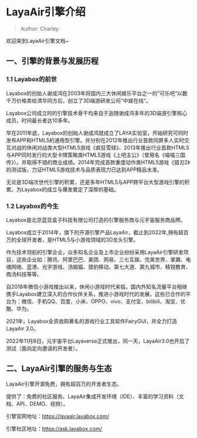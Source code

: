 # LayaAir引擎介绍

> Author: Charley 

欢迎来到LayaAir引擎文档~

## 一、引擎的背景与发展历程

### 1.1 Layabox的前世

Layabox的创始人谢成鸿在2003年将国内三大休闲娱乐平台之一的”可乐吧“以数千万价格卖给清华同方后，创立了3D端游研发公司”中娱在线“。

Layabox公司成立时的引擎技术骨干均来自于追随谢成鸿多年的3D端游引擎核心成员，时间最长者达10多年。

早在2011年底，Layabox的创始人谢成鸿就成立了LAYA实验室，开始研究可同时发布APP和HTML5的通用型引擎。并分别在2012年推出行业首款同屏多人实时交互对战的休闲对战类大型HTML5游戏《疯狂雪球》、2013年推出行业首款HTML5与APP同时发行的大型卡牌策略类HTML5游戏《上吧主公》（曾用名《喵喵三国传》）。并取得不错的商业成绩。2014年完成首款重度动作类HTML5游戏《猎刃2》的测试版，力证HTML5游戏技术与品质表现力已达到APP精品水准。

无论是3D端次世代引擎的积累，还是多年HTML5与APP跨平台大型游戏引擎的积累。为Layabox的成立与爆发奠定了深厚的基础。

### 1.2 Layabox的今生

Layabox是北京蓝亚盒子科技有限公司打造的引擎服务商与元宇宙服务商品牌。

Layabox成立于2014年，旗下的开源引擎产品LayaAir，截止到2022年,拥有超百万的全球开发者，是HTML5与小游戏领域的3D龙头引擎。

作为技术领航的引擎企业，众多知名企业及上市企业纷纷采用LayaAir引擎研发项目，这些企业如：腾讯、阿里巴巴、美团、网易、三七互娱、完美世界、掌趣、电魂网络、蓝港、光宇游戏、汤姆猫、猎豹移动、第七大道、第九城市、精锐教育、商汤科技等等。

自2018年微信小游戏推出以来，休闲小游戏时代来临，国内外知名流量平台相继携手Layabox建立深入的合作伙伴关系，推进小游戏时代的发展，这些已合作的平台为：微信、手机QQ、百度、小米、OPPO、vivo、支付宝、bilibili、淘宝、优酷、华为。

2021年，Layabox全资收购著名的游戏行业工具软件FairyGUI，并全力打造LayaAir 3.0。

2022年11月8日，元宇宙平台Layaverse正式推出，同一天，LayaAir3.0也开启了测试（面向定向邀请的开发者）。



## 二、LayaAir引擎的服务与生态

LayaAir引擎开源免费，拥有超百万的开发者生态。

提供了：免费的社区服务、LayaAir集成开发环境（IDE）、丰富的学习资料（文档、API、DEMO、视频）。

引擎官网地址：https://layaair.layabox.com/

引擎社区地址：https://ask.layabox.com/